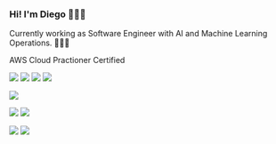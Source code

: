### Hi! I'm Diego 👨🏻‍💻

Currently working as Software Engineer with AI and Machine Learning Operations. 🧙🏻‍♂️


AWS Cloud Practioner Certified

<!-- and coffee enthusiast ☕️  -->

<!-- ### Tools I'm passionate about 🛠 -->

![](https://img.shields.io/badge/React-%2341B883)
![](https://img.shields.io/badge/Node-%215732)
![](https://img.shields.io/badge/TypeScript-%232F74C0)
![](https://img.shields.io/badge/Python-%232F74C0)

![](https://img.shields.io/badge/CSS-Tailwindcss-%2306B6D4)

![](https://img.shields.io/badge/Cloud-AWS-%2341B883)
![](https://img.shields.io/badge/Cloud-GCP-%2341B883)

![](https://img.shields.io/badge/CI/CD-Jenkins-%234c0cf1)
![](https://img.shields.io/badge/CI/CD-GithubActions-%2389CEF2)
